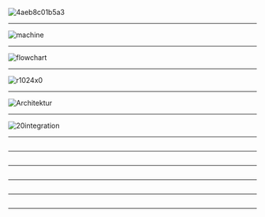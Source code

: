 
![4aeb8c01b5a3](https://docs-assets.developer.apple.com/published/479d7b4500/0c857af6-45e4-4fac-ad84-4aeb8c01b5a3.png)

----------
![machine](https://www.tertiarycourses.com.sg/media/catalog/product/cache/1/image/512x/040ec09b1e35df139433887a97daa66f/m/a/machine-learning-core-ml_1_1.jpg)

----------
![flowchart](https://www.pyimagesearch.com/wp-content/uploads/2018/04/coreml-steps-flowchart.png)

----------
![r1024x0](https://img.itw01.com/images/2018/02/03/00/1650_Qbe9om_WQUWEXO.jpg!r1024x0.jpg)

----------
![Architektur](https://web.ars.de/wp-content/uploads/2017/06/CoreML-Architektur.jpg)

----------
![20integration](https://www.cleveroad.com/images/article-previews/Core-ML-app%20integration-1.png)

----------
![]()

----------
![]()

----------
![]()

----------
![]()

----------
![]()

----------
